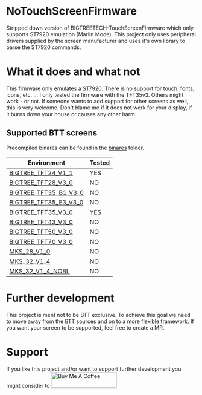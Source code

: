 # NoTouchScreenFirmware
Stripped down version of BIGTREETECH-TouchScreenFirmware which only supports ST7920 emulation (Marlin Mode). This project only uses peripheral drivers supplied by the screen manufacturer and uses it's own library to parse the ST7920 commands.

# What it does and what not
This firmware only emulates a ST7920. There is no support for touch, fonts, icons, etc. ...
I only tested the firmware with the TFT35v3. Others might work - or not. If someone wants to add support for other screens as well, this is very welcome. Don't blame me if it does not work for your display, if it burns down your house or causes any other harm.

## Supported BTT screens
Precompiled binares can be found in the [binares](binaries) folder.

| Environment                                              | Tested |
|----------------------------------------------------------|--------|
| [BIGTREE_TFT24_V1_1](binaries/BIGTREE_TFT24_V1_1)        | YES    |
| [BIGTREE_TFT28_V3_0](binaries/BIGTREE_TFT28_V3_0)        | NO     |
| [BIGTREE_TFT35_B1_V3_0](binaries/BIGTREE_TFT35_B1_V3_0)  | NO     |
| [BIGTREE_TFT35_E3_V3_0](binaries/BIGTREE_TFT35_E3_V3_0)  | NO     |
| [BIGTREE_TFT35_V3_0](binaries/BIGTREE_TFT35_V3_0)        | YES    |
| [BIGTREE_TFT43_V3_0](binaries/BIGTREE_TFT43_V3_0)        | NO     |
| [BIGTREE_TFT50_V3_0](binaries/BIGTREE_TFT50_V3_0)        | NO     |
| [BIGTREE_TFT70_V3_0](binaries/BIGTREE_TFT70_V3_0)        | NO     |
| [MKS_28_V1_0](binaries/MKS_28_V1_0)                      | NO     |
| [MKS_32_V1_4](binaries/MKS_32_V1_4)                      | NO     |
| [MKS_32_V1_4_NOBL](binaries/MKS_32_V1_4_NOBL)            | NO     |

# Further development
This project is ment not to be BTT exclusive. To achieve this goal we need to move away from the BTT sources and on to a more flexible framework. If you want your screen to be supported, feel free to create a MR.

# Support
If you like this project and/or want to support further development you might consider to <a href="https://www.buymeacoffee.com/teeminus" target="_blank"><img src="https://www.buymeacoffee.com/assets/img/custom_images/orange_img.png" alt="Buy Me A Coffee" style="height: 41px !important;width: 174px !important;box-shadow: 0px 3px 2px 0px rgba(190, 190, 190, 0.5) !important;-webkit-box-shadow: 0px 3px 2px 0px rgba(190, 190, 190, 0.5) !important;" ></a>
